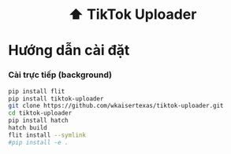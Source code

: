 <h1 align="center"> ⬆️ TikTok Uploader </h1>
<h1>Hướng dẫn cài đặt</h1>
<h3>Cài trực tiếp (background)</h3>

```bash
pip install flit
pip install tiktok-uploader
git clone https://github.com/wkaisertexas/tiktok-uploader.git
cd tiktok-uploader
pip install hatch
hatch build
flit install --symlink
#pip install -e .
```